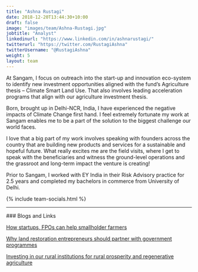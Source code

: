 ```yaml
---
title: "Ashna Rustagi"
date: 2018-12-20T13:44:30+10:00
draft: false
image: "images/team/Ashna-Rustagi.jpg"
jobtitle: "Analyst"
linkedinurl: "https://www.linkedin.com/in/ashnarustagi/"
twitterurl: "https://twitter.com/RustagiAshna"
twitterUsername: "@RustagiAshna"
weight: 5
layout: team
---
```

At Sangam, I focus on outreach into the start-up and innovation eco-system to identify new investment opportunities aligned with the fund’s Agriculture thesis – Climate Smart Land Use. That also involves leading acceleration programs that align with our agriculture investment thesis. 

Born, brought up in Delhi-NCR, India, I have experienced the negative impacts of Climate Change first hand. I feel extremely fortunate my work at Sangam enables me to be a part of the solution to the biggest challenge our world faces.

I love that a big part of my work involves speaking with founders across the country that are building new products and services for a sustainable and hopeful future. What really excites me are the field visits, where I get to speak with the beneficiaries and witness the ground-level operations and the grassroot and long-term impact the venture is creating!

Prior to Sangam, I worked with EY India in their Risk Advisory practice for 2.5 years and completed my bachelors in commerce from University of Delhi.
 

{% include team-socials.html %}

<hr/>
### Blogs and Links

[How startups, FPOs can help smallholder farmers](https://yourstory.com/socialstory/2021/11/startups-fpos-help-smallholder-farmers/amp)

[Why land restoration entrepreneurs should partner with government programmes](https://yourstory.com/socialstory/2021/11/startups-fpos-help-smallholder-farmers/amp)

[Investing in our rural institutions for rural prosperity and regenerative agriculture](https://www.linkedin.com/pulse/investing-our-rural-institutions-prosperity-ashna-rustagi/?trackingId=8ut%2FCq%2BbSmKuK79k0UGeMw%3D%3D)
